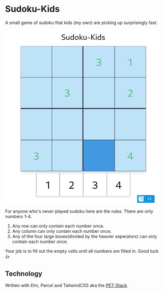 # Sudoku-Kids

A small game of sudoku that kids (my own) are picking up surprisingly fast.

![Screenshot showing puzzle](./screenshot.png)

For anyone who's never played sudoku here are the rules:
There are only numbers 1-4.
1. Any row can only contain each number once.
2. Any column can only contain each number once.
3. Any of the four large boxes(divided by the heavier seperators) can only
contain each number once.

Your job is to fill out the empty cells until all numbers are filled in.
Good luck :+1:

## Technology

Written with Elm, Parcel and TailwindCSS aka the [PET-Stack](https://deedop.de/blog/the-pet-stack-1).
